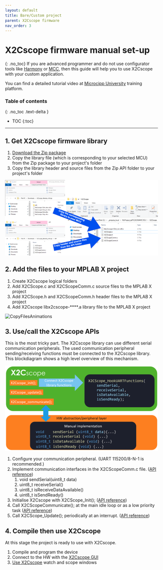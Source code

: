 ```yaml
---
layout: default
title: Bare/Custom project
parent: X2Cscope firmware
nav_order: 3
---
```


# X2Cscope firmware manual set-up
{: .no_toc}
If you are advanced programmer and do not use configurator tools like [Harmony](harmony.md) or [MCC](mcc.md), then this guide will help you to use X2Cscope with your custom application.

You can find a detailed tutorial video at [Microcipp University](https://microchip.com/mu) training platform.

### Table of contents
{: .no_toc .text-delta }

* TOC
{:toc}

---

## 1. Get X2Cscope firmware library

1. [Download the Zip package](../supportedHW.md)
2. Copy the library file (which is corresponding to your selected MCU) from the Zip package to your project's folder
3. Copy the library header and source files from the Zip API folder to your project's folder

![FileCopyInstruction](/images/BareMetalFileCopy.png)

## 2. Add the files to your MPLAB X project

1. Create X2Cscope logical folders
2. Add X2CScope.c and X2CScopeComm.c source files to the MPLAB X project
3. Add X2CScope.h and X2CScopeComm.h header files to the MPLAB X project
4. Add X2Cscope libx2cscope-****.a library file to the MPLAB X project


![CopyFilesAnimations](/images/BareMetalAddFiles.gif)

## 3. Use/call the X2Cscope APIs

This is the most tricky part. The X2Cscope library can use different serial communication peripherals. The used communication peripheral sending/receiving functions must be connected to the X2Cscope library. This blockdiagram shows a high level overview of this mechanism.

![BareMetalAPI](/images/BareMetalAPIs.png)


1. Configure your communication peripheral. (UART 115200/8-N-1 is recommended.) 
2. Implement communication interfaces in the X2CScopeComm.c file. ([API reference](interface_reference.md))
   1. void sendSerial(uint8_t data)
   2. uint8_t receiveSerial()
   3. uint8_t isReceiveDataAvailable()
   4. uint8_t isSendReady() 
3. Initialise X2Cscope with X2CScope_Init(); ([API reference](interface_reference.md))
4. Call X2CScopeCommunicate(); at the main idle loop or as a low priority task ([API reference](interface_reference.md))
5. Call X2CScope_Update(); periodically at an interrupt. ([API reference](interface_reference.md))

## 4. Compile then use X2Cscope

At this stage the project is ready to use with X2Cscope.

1. Compile and program the device
2. Connect to the HW with the [X2Cscope GUI](/docs/MPLABX_Plugin.md)
3. [Use X2Cscope](/docs/MPLABX_Plugin.md) watch and scope windows
